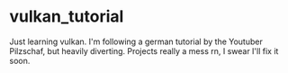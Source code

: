 # vulkan_tutorial
Just learning vulkan.
I'm following a german tutorial by the Youtuber Pilzschaf, but heavily diverting.
Projects really a mess rn, I swear I'll fix it soon.
